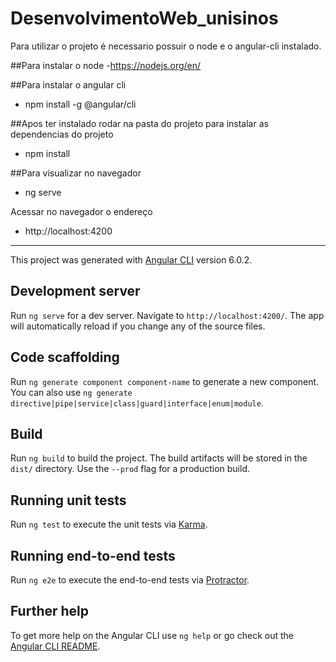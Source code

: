 # DesenvolvimentoWeb_unisinos

Para utilizar o projeto é necessario possuir o node e o angular-cli instalado.

##Para instalar o node
-https://nodejs.org/en/

##Para instalar o angular cli
- npm install -g @angular/cli

##Apos ter instalado rodar na pasta do projeto para instalar as dependencias do projeto
- npm install 

##Para visualizar no navegador 
- ng serve

Acessar no navegador o endereço
- http://localhost:4200

---------------------------------------------------------------------------------------------------------------------------------------

This project was generated with [Angular CLI](https://github.com/angular/angular-cli) version 6.0.2.

## Development server

Run `ng serve` for a dev server. Navigate to `http://localhost:4200/`. The app will automatically reload if you change any of the source files.

## Code scaffolding

Run `ng generate component component-name` to generate a new component. You can also use `ng generate directive|pipe|service|class|guard|interface|enum|module`.

## Build

Run `ng build` to build the project. The build artifacts will be stored in the `dist/` directory. Use the `--prod` flag for a production build.

## Running unit tests

Run `ng test` to execute the unit tests via [Karma](https://karma-runner.github.io).

## Running end-to-end tests

Run `ng e2e` to execute the end-to-end tests via [Protractor](http://www.protractortest.org/).

## Further help

To get more help on the Angular CLI use `ng help` or go check out the [Angular CLI README](https://github.com/angular/angular-cli/blob/master/README.md).

